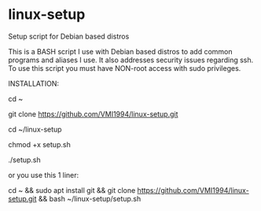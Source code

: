 # linux-setup
Setup script for Debian based distros

This is a BASH script I use with Debian based distros to add common programs and aliases I use.
It also addresses security issues regarding ssh.  To use this script you must have NON-root access
with sudo privileges.

INSTALLATION:

cd ~

git clone https://github.com/VMI1994/linux-setup.git

cd ~/linux-setup

chmod +x setup.sh

./setup.sh

or you use this 1 liner:

cd ~ && sudo apt install git && git clone https://github.com/VMI1994/linux-setup.git && bash ~/linux-setup/setup.sh
